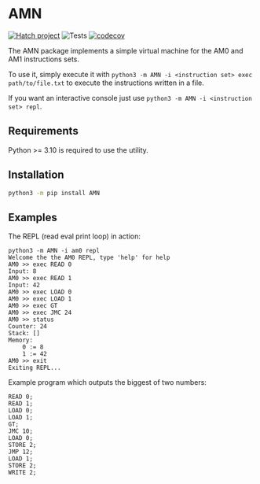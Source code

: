 # AMN

[![Hatch project](https://img.shields.io/badge/%F0%9F%A5%9A-Hatch-4051b5.svg)](https://github.com/pypa/hatch)
![Tests](https://github.com/Deric-W/AMN/actions/workflows/Tests.yaml/badge.svg)
[![codecov](https://codecov.io/gh/Deric-W/AMN/branch/main/graph/badge.svg?token=SU3982mC17)](https://codecov.io/gh/Deric-W/AMN)

The AMN package implements a simple virtual machine for the AM0 and AM1 instructions sets.

To use it, simply execute it with `python3 -m AMN -i <instruction set> exec path/to/file.txt` to execute the instructions written in a file.

If you want an interactive console just use `python3 -m AMN -i <instruction set> repl`.

## Requirements

Python >= 3.10 is required to use the utility.

## Installation

```sh
python3 -m pip install AMN
```

## Examples

The REPL (read eval print loop) in action:

```
python3 -m AMN -i am0 repl
Welcome the the AM0 REPL, type 'help' for help
AM0 >> exec READ 0
Input: 8
AM0 >> exec READ 1
Input: 42
AM0 >> exec LOAD 0
AM0 >> exec LOAD 1
AM0 >> exec GT
AM0 >> exec JMC 24
AM0 >> status
Counter: 24
Stack: []
Memory:
    0 := 8
    1 := 42
AM0 >> exit
Exiting REPL...
```

Example program which outputs the biggest of two numbers:

```
READ 0;
READ 1;
LOAD 0;
LOAD 1;
GT;
JMC 10;
LOAD 0;
STORE 2;
JMP 12;
LOAD 1;
STORE 2;
WRITE 2;
```
